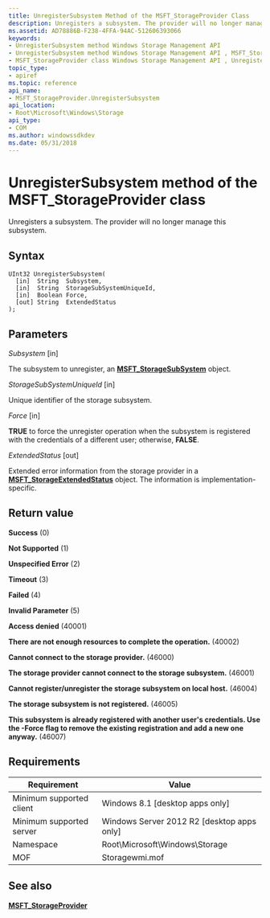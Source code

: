 ```yaml
---
title: UnregisterSubsystem Method of the MSFT_StorageProvider Class
description: Unregisters a subsystem. The provider will no longer manage this subsystem.
ms.assetid: AD78886B-F238-4FFA-94AC-512606393066
keywords:
- UnregisterSubsystem method Windows Storage Management API
- UnregisterSubsystem method Windows Storage Management API , MSFT_StorageProvider class
- MSFT_StorageProvider class Windows Storage Management API , UnregisterSubsystem method
topic_type:
- apiref
ms.topic: reference
api_name:
- MSFT_StorageProvider.UnregisterSubsystem
api_location:
- Root\Microsoft\Windows\Storage
api_type:
- COM
ms.author: windowssdkdev
ms.date: 05/31/2018
---
```


# UnregisterSubsystem method of the MSFT\_StorageProvider class

Unregisters a subsystem. The provider will no longer manage this subsystem.

## Syntax


```mof
UInt32 UnregisterSubsystem(
  [in]  String  Subsystem,
  [in]  String  StorageSubSystemUniqueId,
  [in]  Boolean Force,
  [out] String  ExtendedStatus
);
```



## Parameters

 

*Subsystem* \[in\]
 

The subsystem to unregister, an [**MSFT\_StorageSubSystem**](msft-storagesubsystem.md) object.

 

*StorageSubSystemUniqueId* \[in\]
 

Unique identifier of the storage subsystem.

 

*Force* \[in\]
 

**TRUE** to force the unregister operation when the subsystem is registered with the credentials of a different user; otherwise, **FALSE**.

 

*ExtendedStatus* \[out\]
 

Extended error information from the storage provider in a [**MSFT\_StorageExtendedStatus**](msft-storageextendedstatus.md) object. The information is implementation-specific.

 

## Return value

 

**Success** (0)
 

**Not Supported** (1)
 

**Unspecified Error** (2)
 

**Timeout** (3)
 

**Failed** (4)
 

**Invalid Parameter** (5)
 

**Access denied** (40001)
 

**There are not enough resources to complete the operation.** (40002)
 

**Cannot connect to the storage provider.** (46000)
 

**The storage provider cannot connect to the storage subsystem.** (46001)
 

**Cannot register/unregister the storage subsystem on local host.** (46004)
 

**The storage subsystem is not registered.** (46005)
 

**This subsystem is already registered with another user's credentials. Use the -Force flag to remove the existing registration and add a new one anyway.** (46007)
 

## Requirements



| Requirement | Value |
|-------------------------------------|-------------------------------------------------------------------------------------------|
| Minimum supported client | Windows 8.1 \[desktop apps only\]                                              |
| Minimum supported server | Windows Server 2012 R2 \[desktop apps only\]                                   |
| Namespace                | Root\\Microsoft\\Windows\\Storage                                              |
| MOF                      |  Storagewmi.mof  |



## See also

 

[**MSFT\_StorageProvider**](msft-storageprovider.md)
 

 

 





